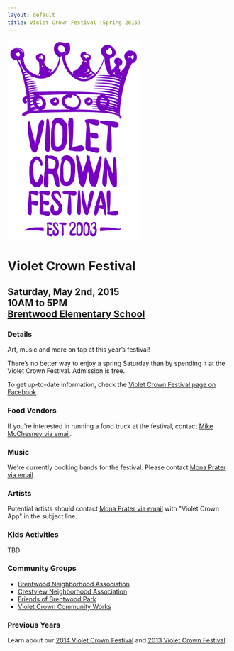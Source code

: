 ```yaml
---
layout: default
title: Violet Crown Festival (Spring 2015)
---
```

<div class="container">
	<div class="row">
		<div class="col-md-2"><img src="img/VCF_Logo_2014_sm.png" class="img-responsive"></div>
		<div class="col-md-6">
			<h1>Violet Crown Festival</h1>
			<h2>
				Saturday, May 2nd, 2015 <br>
				10AM to 5PM <br>
				<a href="https://goo.gl/maps/xov1S">Brentwood Elementary School</a>
			</h2>
		</div>
	</div>
</div>

### Details

Art, music and more on tap at this year’s festival!

There’s no better way to enjoy a spring Saturday than by spending it at the
Violet Crown Festival. Admission is free.

To get up-to-date information, check the [Violet Crown Festival page on Facebook](https://www.facebook.com/VioletCrownFestival).

### Food Vendors

If you're interested in running a food truck at the festival, contact
[Mike McChesney via email](mailto:mcchesneym@vmware.com).

### Music

We're currently booking bands for the festival.  Please contact [Mona Prater via email](mailto:beadornment@Hotmail.com).

### Artists

Potential artists should contact [Mona Prater via email](mailto:beadornment@Hotmail.com) with 
"Violet Crown App" in the subject line.

### Kids Activities

TBD

### Community Groups

* [Brentwood Neighborhood Association](brentwoodaustin.blogspot.com)
* [Crestview Neighborhood Association](http://www.crestviewna.org/)
* [Friends of Brentwood Park](http://friendsofbrentwoodpark.org/)
* [Violet Crown Community Works](http://violetcrowncommunity.com/about/)

### Previous Years

Learn about our [2014 Violet Crown Festival](vcf_2014.html) and [2013 Violet Crown Festival](vcf_2013.html).
